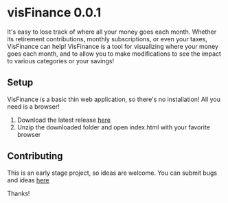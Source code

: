 # visFinance 0.0.1
It's easy to lose track of where all your money goes each month. Whether its retirement contributions, monthly subscriptions, or even your taxes, 
VisFinance can help! VisFinance is a tool for visualizing where your money goes each month, and to allow you to make modifications to see the impact
to various categories or your savings!

## Setup

VisFinance is a basic thin web application, so there's no installation! All you need is a browser!

1. Download the latest release [here](https://github.com/pooshla/visFinance/releases)
2. Unzip the downloaded folder and open index.html with your favorite browser

## Contributing

This is an early stage project, so ideas are welcome. You can submit bugs and ideas [here](https://github.com/pooshla/visFinance/issues)

Thanks!
